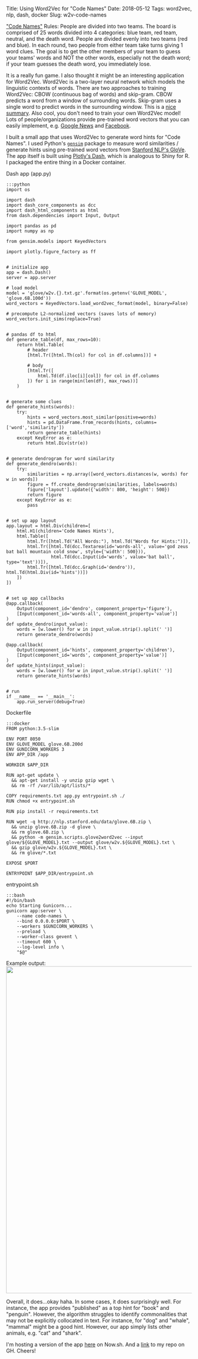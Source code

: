 Title: Using Word2Vec for "Code Names"
Date: 2018-05-12
Tags: word2vec, nlp, dash, docker
Slug: w2v-code-names

["Code Names"](https://en.wikipedia.org/wiki/Codenames_(board_game)) Rules: People are divided into two teams.  The board is comprised of 25 words divided into 4 categories: blue team, red team, neutral, and the death word.  People are divided evenly into two teams (red and blue).  In each round, two people from either team take turns giving 1 word clues.  The goal is to get the other members of your team to guess your teams' words and NOT the other words, especially not the death word; if your team guesses the death word, you immediately lose.

It is a really fun game.  I also thought it might be an interesting application for Word2Vec. Word2Vec is a two-layer neural network which models the linguistic contexts of words.  There are two approaches to training Word2Vec: CBOW (continuous bag of words) and skip-gram.  CBOW predicts a word from a window of surrounding words.  Skip-gram uses a single word to predict words in the surrounding window.  This is a [nice summary](https://www.tensorflow.org/tutorials/word2vec).  Also cool, you don't need to train your own Word2Vec model! Lots of people/organizations provide pre-trained word vectors that you can easily implement, e.g. [Google News](https://code.google.com/archive/p/word2vec/) and [Facebook](https://fasttext.cc/docs/en/english-vectors.html).

I built a small app that uses Word2Vec to generate word hints for "Code Names".  I used Python's [`gensim`](https://radimrehurek.com/gensim/models/word2vec.html) package to measure word similarities / generate hints using pre-trained word vectors from [Stanford NLP's GloVe](https://nlp.stanford.edu/projects/glove/).  The app itself is built using [Plotly's Dash](https://plot.ly/products/dash/), which is analogous to Shiny for R. I packaged the entire thing in a Docker container.

Dash app (app.py)

    :::python
    import os
    
    import dash
    import dash_core_components as dcc
    import dash_html_components as html
    from dash.dependencies import Input, Output
    
    import pandas as pd
    import numpy as np
    
    from gensim.models import KeyedVectors
    
    import plotly.figure_factory as ff
    
    
    # initialize app
    app = dash.Dash()
    server = app.server
    
    # load model
    model = 'glove/w2v.{}.txt.gz'.format(os.getenv('GLOVE_MODEL', 'glove.6B.100d'))
    word_vectors = KeyedVectors.load_word2vec_format(model, binary=False)
    
    # precompute L2-normalized vectors (saves lots of memory)
    word_vectors.init_sims(replace=True)
    
    
    # pandas df to html
    def generate_table(df, max_rows=10):
        return html.Table(
            # header
            [html.Tr([html.Th(col) for col in df.columns])] +
    
            # body
            [html.Tr([
                html.Td(df.iloc[i][col]) for col in df.columns
            ]) for i in range(min(len(df), max_rows))]
        )
    
    
    # generate some clues
    def generate_hints(words):
        try:
            hints = word_vectors.most_similar(positive=words)
            hints = pd.DataFrame.from_records(hints, columns=['word','similarity'])
            return generate_table(hints)
        except KeyError as e:
            return html.Div(str(e))
    
    
    # generate dendrogram for word similarity
    def generate_dendro(words):
        try:
            similarities = np.array([word_vectors.distances(w, words) for w in words])
            figure = ff.create_dendrogram(similarities, labels=words)
            figure['layout'].update({'width': 800, 'height': 500})
            return figure
        except KeyError as e:
            pass
    
    
    # set up app layout
    app.layout = html.Div(children=[
        html.H1(children='Code Names Hints'),
        html.Table([
            html.Tr([html.Td("All Words:"), html.Td("Words for Hints:")]),
            html.Tr([html.Td(dcc.Textarea(id='words-all', value='god zeus bat ball mountain cold snow', style={'width': 500})),
                     html.Td(dcc.Input(id='words', value='bat ball', type='text'))]),
            html.Tr([html.Td(dcc.Graph(id='dendro')), html.Td(html.Div(id='hints'))])
        ])
    ])
    
    
    # set up app callbacks
    @app.callback(
        Output(component_id='dendro', component_property='figure'),
        [Input(component_id='words-all', component_property='value')]
    )
    def update_dendro(input_value):
        words = [w.lower() for w in input_value.strip().split(' ')]
        return generate_dendro(words)
    
    @app.callback(
        Output(component_id='hints', component_property='children'),
        [Input(component_id='words', component_property='value')]
    )
    def update_hints(input_value):
        words = [w.lower() for w in input_value.strip().split(' ')]
        return generate_hints(words)
    
    
    # run
    if __name__ == '__main__':
        app.run_server(debug=True)

Dockerfile

    :::docker
    FROM python:3.5-slim
    
    ENV PORT 8050
    ENV GLOVE_MODEL glove.6B.200d
    ENV GUNICORN_WORKERS 3
    ENV APP_DIR /app
    
    WORKDIR $APP_DIR
    
    RUN apt-get update \
      && apt-get install -y unzip gzip wget \
      && rm -rf /var/lib/apt/lists/*
    
    COPY requirements.txt app.py entrypoint.sh ./
    RUN chmod +x entrypoint.sh
    
    RUN pip install -r requirements.txt
    
    RUN wget -q http://nlp.stanford.edu/data/glove.6B.zip \
      && unzip glove.6B.zip -d glove \
      && rm glove.6B.zip \
      && python -m gensim.scripts.glove2word2vec --input glove/${GLOVE_MODEL}.txt --output glove/w2v.${GLOVE_MODEL}.txt \
      && gzip glove/w2v.${GLOVE_MODEL}.txt \
      && rm glove/*.txt
    
    EXPOSE $PORT
    
    ENTRYPOINT $APP_DIR/entrypoint.sh

entrypoint.sh

    :::bash
    #!/bin/bash
    echo Starting Gunicorn...
    gunicorn app:server \
        --name code-names \
        --bind 0.0.0.0:$PORT \
        --workers $GUNICORN_WORKERS \
        --preload \
        --worker-class gevent \
        --timeout 600 \
        --log-level info \
        "$@"

Example output:
<img src="{filename}images/code-names.png" width="885px" style="display:block; margin-left:auto; margin-right:auto;">

Overall, it does...okay haha.  In some cases, it does surprisingly well.  For instance, the app provides "published" as a top hint for "book" and "penguin".  However, the algorithm struggles to identify commonalities that may not be explicitly collocated in text.  For instance, for "dog" and "whale", "mammal" might be a good hint.  However, our app simply lists other animals, e.g. "cat" and "shark".

I'm hosting a version of the app [here](https://code-names-hnlpvnlkir.now.sh/) on Now.sh.  And a [link](https://github.com/donaldrauscher/code-names) to my repo on GH.  Cheers!
